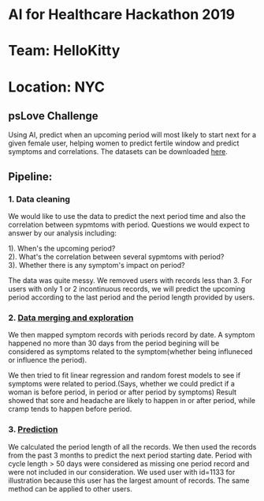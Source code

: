 # AI for Healthcare Hackathon 2019
# Team: HelloKitty
# Location: NYC

## psLove Challenge
Using AI, predict when an upcoming period will most likely to start next for a given female user, helping women to predict fertile window and predict symptoms and correlations. The datasets can be downloaded [here](https://docs.google.com/forms/d/e/1FAIpQLSdcWrbhRqY6W2PE_uq0xLHTpITA0G_EhCxqS7TWN9JIgKKObA/viewform).

## Pipeline:

### 1. Data cleaning   

We would like to use the data to predict the next period time and also the correlation between sypmtoms with period. Questions we would expect to answer by our analysis including:

1). When's the upcoming period?   
2). What's the correlation between several sypmtoms with period?   
3). Whether there is any symptom's impact on period?   

The data was quite messy. We removed users with records less than 3. For users with only 1 or 2 incontinuous records, we will predict the upcoming period according to the last period and the period length provided by users. 


### 2. [Data merging and exploration](https://github.com/Floccinaucinibilipilification/HelloKitty/blob/master/Data_explorationn.R)

We then mapped symptom records with periods record by date. A symptom happened no more than 30 days from the period begining will be considered as symptoms related to the symptom(whether being influneced or influence the period).

We then tried to fit linear regression and random forest models to see if symptoms were related to period.(Says, whether we could predict if a woman is before period, in period or after period by symptoms)
Result showed that sore and headache are likely to happen in or after period, while cramp tends to happen before period.

### 3. [Prediction](https://github.com/Floccinaucinibilipilification/HelloKitty/blob/master/HelloKitty.ipynb) 

We calculated the period length of all the records. We then used the records from the past 3 months to predict the next period starting date. Period with cycle length > 50 days were considered as missing one period record and were not included in our consideration. We used user with id=1133 for illustration because this user has the largest amount of records. The same method can be applied to other users.

